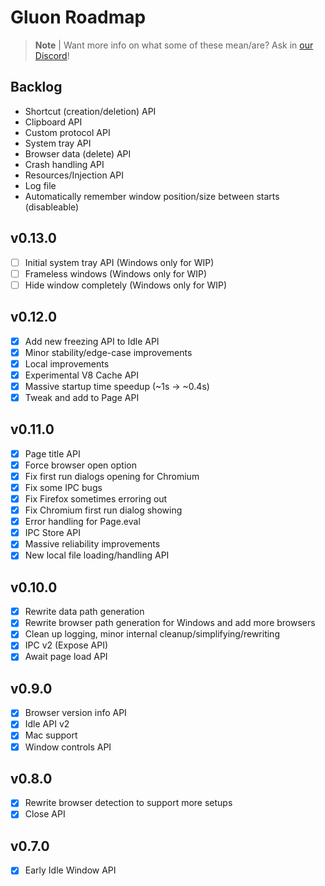 # Gluon Roadmap

> **Note** |
> Want more info on what some of these mean/are? Ask in [our Discord](https://discord.gg/RFtUCA8fST)!

## Backlog
- Shortcut (creation/deletion) API
- Clipboard API
- Custom protocol API
- System tray API
- Browser data (delete) API
- Crash handling API
- Resources/Injection API
- Log file
- Automatically remember window position/size between starts (disableable)


## v0.13.0
- [ ] Initial system tray API (Windows only for WIP)
- [ ] Frameless windows (Windows only for WIP)
- [ ] Hide window completely (Windows only for WIP)

## v0.12.0
- [X] Add new freezing API to Idle API
- [X] Minor stability/edge-case improvements
- [X] Local improvements
- [X] Experimental V8 Cache API
- [X] Massive startup time speedup (~1s -> ~0.4s)
- [X] Tweak and add to Page API

## v0.11.0
- [X] Page title API
- [X] Force browser open option
- [X] Fix first run dialogs opening for Chromium
- [X] Fix some IPC bugs
- [X] Fix Firefox sometimes erroring out
- [X] Fix Chromium first run dialog showing
- [X] Error handling for Page.eval
- [X] IPC Store API
- [X] Massive reliability improvements
- [X] New local file loading/handling API

## v0.10.0
- [X] Rewrite data path generation
- [X] Rewrite browser path generation for Windows and add more browsers
- [X] Clean up logging, minor internal cleanup/simplifying/rewriting
- [X] IPC v2 (Expose API)
- [X] Await page load API

## v0.9.0
- [X] Browser version info API
- [X] Idle API v2
- [X] Mac support
- [X] Window controls API

## v0.8.0
- [X] Rewrite browser detection to support more setups
- [X] Close API

## v0.7.0
- [X] Early Idle Window API